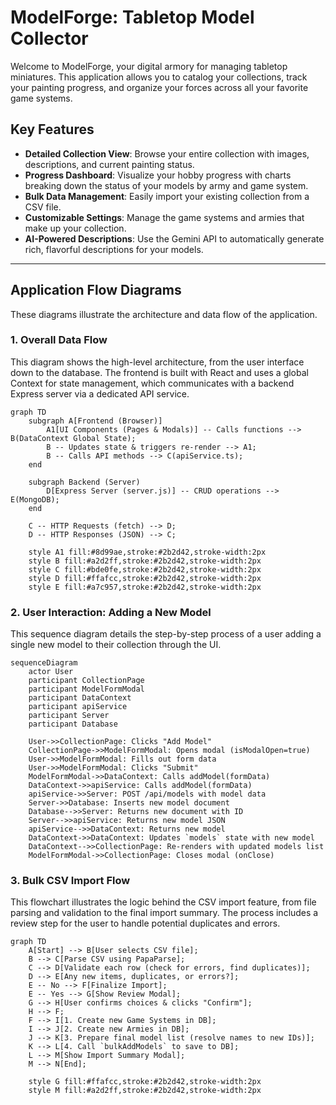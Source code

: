 <!--
 * @file README.md
 * @description This file provides an overview of the ModelForge application, its features, and technical architecture using Mermaid diagrams.
 * This program was written by Stuart Mason October 2025.
-->
# ModelForge: Tabletop Model Collector

Welcome to ModelForge, your digital armory for managing tabletop miniatures. This application allows you to catalog your collections, track your painting progress, and organize your forces across all your favorite game systems.

## Key Features

- **Detailed Collection View**: Browse your entire collection with images, descriptions, and current painting status.
- **Progress Dashboard**: Visualize your hobby progress with charts breaking down the status of your models by army and game system.
- **Bulk Data Management**: Easily import your existing collection from a CSV file.
- **Customizable Settings**: Manage the game systems and armies that make up your collection.
- **AI-Powered Descriptions**: Use the Gemini API to automatically generate rich, flavorful descriptions for your models.

---

## Application Flow Diagrams

These diagrams illustrate the architecture and data flow of the application.

### 1. Overall Data Flow

This diagram shows the high-level architecture, from the user interface down to the database. The frontend is built with React and uses a global Context for state management, which communicates with a backend Express server via a dedicated API service.

```mermaid
graph TD
    subgraph A[Frontend (Browser)]
        A1[UI Components (Pages & Modals)] -- Calls functions --> B(DataContext Global State);
        B -- Updates state & triggers re-render --> A1;
        B -- Calls API methods --> C(apiService.ts);
    end

    subgraph Backend (Server)
        D[Express Server (server.js)] -- CRUD operations --> E(MongoDB);
    end

    C -- HTTP Requests (fetch) --> D;
    D -- HTTP Responses (JSON) --> C;

    style A1 fill:#8d99ae,stroke:#2b2d42,stroke-width:2px
    style B fill:#a2d2ff,stroke:#2b2d42,stroke-width:2px
    style C fill:#bde0fe,stroke:#2b2d42,stroke-width:2px
    style D fill:#ffafcc,stroke:#2b2d42,stroke-width:2px
    style E fill:#a7c957,stroke:#2b2d42,stroke-width:2px
```

### 2. User Interaction: Adding a New Model

This sequence diagram details the step-by-step process of a user adding a single new model to their collection through the UI.

```mermaid
sequenceDiagram
    actor User
    participant CollectionPage
    participant ModelFormModal
    participant DataContext
    participant apiService
    participant Server
    participant Database

    User->>CollectionPage: Clicks "Add Model"
    CollectionPage->>ModelFormModal: Opens modal (isModalOpen=true)
    User->>ModelFormModal: Fills out form data
    User->>ModelFormModal: Clicks "Submit"
    ModelFormModal->>DataContext: Calls addModel(formData)
    DataContext->>apiService: Calls addModel(formData)
    apiService->>Server: POST /api/models with model data
    Server->>Database: Inserts new model document
    Database-->>Server: Returns new document with ID
    Server-->>apiService: Returns new model JSON
    apiService-->>DataContext: Returns new model
    DataContext->>DataContext: Updates `models` state with new model
    DataContext-->>CollectionPage: Re-renders with updated models list
    ModelFormModal->>CollectionPage: Closes modal (onClose)
```

### 3. Bulk CSV Import Flow

This flowchart illustrates the logic behind the CSV import feature, from file parsing and validation to the final import summary. The process includes a review step for the user to handle potential duplicates and errors.

```mermaid
graph TD
    A[Start] --> B[User selects CSV file];
    B --> C[Parse CSV using PapaParse];
    C --> D[Validate each row (check for errors, find duplicates)];
    D --> E[Any new items, duplicates, or errors?];
    E -- No --> F[Finalize Import];
    E -- Yes --> G[Show Review Modal];
    G --> H[User confirms choices & clicks "Confirm"];
    H --> F;
    F --> I[1. Create new Game Systems in DB];
    I --> J[2. Create new Armies in DB];
    J --> K[3. Prepare final model list (resolve names to new IDs)];
    K --> L[4. Call `bulkAddModels` to save to DB];
    L --> M[Show Import Summary Modal];
    M --> N[End];

    style G fill:#ffafcc,stroke:#2b2d42,stroke-width:2px
    style M fill:#a2d2ff,stroke:#2b2d42,stroke-width:2px
```
